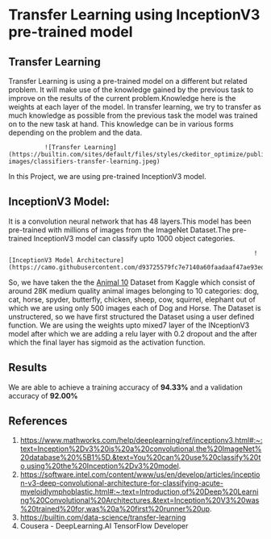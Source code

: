 # Transfer Learning using InceptionV3 pre-trained model

## Transfer Learning
Transfer Learning is using a pre-trained model on a different but related problem. It will make use of the knowledge gained by the previous task to improve on the results of the current problem.Knowledge here is the weights at each layer of the model.
In transfer learning, we try to transfer as much knowledge as possible from the previous task the model was trained on to the new task at hand. This knowledge can be in various forms depending on the problem and the data.

              ![Transfer Learning](https://builtin.com/sites/default/files/styles/ckeditor_optimize/public/inline-images/classifiers-transfer-learning.jpeg)

In this Project, we are using pre-trained InceptionV3 model.

## InceptionV3 Model:
It is a convolution neural network that has 48 layers.This model has been pre-trained with millions of images from the ImageNet Dataset.The pre-trained InceptionV3 model can classify upto 1000 object categories.

                                                                        ![InceptionV3 Model Architecture](https://camo.githubusercontent.com/d93725579fc7e7140a60faadaaf47ae93eda84b6/68747470733a2f2f7777772e50657465724d6f7373416d6c416c6c52657365617263682e636f6d2f6d656469612f696d616765732f7265706f7369746f726965732f434e4e2e6a7067)

So, we have taken the the [Animal 10](https://www.kaggle.com/alessiocorrado99/animals10) Dataset from Kaggle which consist of around 28K medium quality animal images belonging to 10 categories: dog, cat, horse, spyder, butterfly, chicken, sheep, cow, squirrel, elephant out of which we are using only 500 images each of Dog and Horse.
The Dataset is unstructered, so we have first structured the Dataset using a user defined function. We are using the weights upto mixed7 layer of the INceptionV3 model after which we are adding a relu layer with 0.2 dropout and the after which the final layer has sigmoid as the activation function.
## Results
We are able to achieve a training accuracy of **94.33%** and a validation accuracy of **92.00%**
## References
1. https://www.mathworks.com/help/deeplearning/ref/inceptionv3.html#:~:text=Inception%2Dv3%20is%20a%20convolutional,the%20ImageNet%20database%20%5B1%5D.&text=You%20can%20use%20classify%20to,using%20the%20Inception%2Dv3%20model.
2. https://software.intel.com/content/www/us/en/develop/articles/inception-v3-deep-convolutional-architecture-for-classifying-acute-myeloidlymphoblastic.html#:~:text=Introduction,of%20Deep%20Learning%20Convolutional%20Architectures.&text=Inception%20V3%20was%20trained%20for,was%20a%20first%20runner%20up.
3. https://builtin.com/data-science/transfer-learning
4. Cousera - DeepLearning.AI TensorFlow Developer
